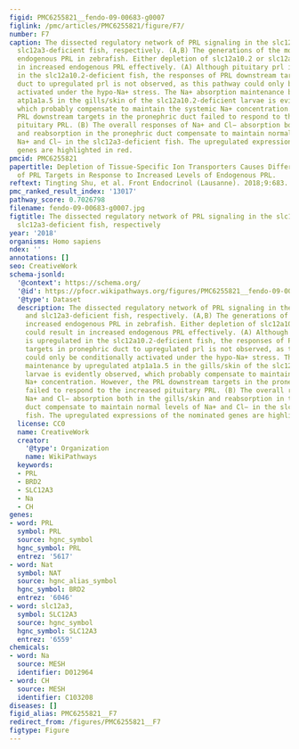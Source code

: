 ```yaml
---
figid: PMC6255821__fendo-09-00683-g0007
figlink: /pmc/articles/PMC6255821/figure/F7/
number: F7
caption: The dissected regulatory network of PRL signaling in the slc12a10.2- and
  slc12a3-deficient fish, respectively. (A,B) The generations of the model with increased
  endogenous PRL in zebrafish. Either depletion of slc12a10.2 or slc12a3 could result
  in increased endogenous PRL effectively. (A) Although pituitary prl is upregulated
  in the slc12a10.2-deficient fish, the responses of PRL downstream targets in pronephric
  duct to upregulated prl is not observed, as this pathway could only be conditionally
  activated under the hypo-Na+ stress. The Na+ absorption maintenance by upregulated
  atp1a1a.5 in the gills/skin of the slc12a10.2-deficient larvae is evidently observed,
  which probably compensate to maintain the systemic Na+ concentration. However, the
  PRL downstream targets in the pronephric duct failed to respond to the increased
  pituitary PRL. (B) The overall responses of Na+ and Cl− absorption both in the gills/skin
  and reabsorption in the pronephric duct compensate to maintain normal levels of
  Na+ and Cl− in the slc12a3-deficient fish. The upregulated expressions of the nominated
  genes are highlighted in red.
pmcid: PMC6255821
papertitle: Depletion of Tissue-Specific Ion Transporters Causes Differential Expression
  of PRL Targets in Response to Increased Levels of Endogenous PRL.
reftext: Tingting Shu, et al. Front Endocrinol (Lausanne). 2018;9:683.
pmc_ranked_result_index: '13017'
pathway_score: 0.7026798
filename: fendo-09-00683-g0007.jpg
figtitle: The dissected regulatory network of PRL signaling in the slc12a10.2- and
  slc12a3-deficient fish, respectively
year: '2018'
organisms: Homo sapiens
ndex: ''
annotations: []
seo: CreativeWork
schema-jsonld:
  '@context': https://schema.org/
  '@id': https://pfocr.wikipathways.org/figures/PMC6255821__fendo-09-00683-g0007.html
  '@type': Dataset
  description: The dissected regulatory network of PRL signaling in the slc12a10.2-
    and slc12a3-deficient fish, respectively. (A,B) The generations of the model with
    increased endogenous PRL in zebrafish. Either depletion of slc12a10.2 or slc12a3
    could result in increased endogenous PRL effectively. (A) Although pituitary prl
    is upregulated in the slc12a10.2-deficient fish, the responses of PRL downstream
    targets in pronephric duct to upregulated prl is not observed, as this pathway
    could only be conditionally activated under the hypo-Na+ stress. The Na+ absorption
    maintenance by upregulated atp1a1a.5 in the gills/skin of the slc12a10.2-deficient
    larvae is evidently observed, which probably compensate to maintain the systemic
    Na+ concentration. However, the PRL downstream targets in the pronephric duct
    failed to respond to the increased pituitary PRL. (B) The overall responses of
    Na+ and Cl− absorption both in the gills/skin and reabsorption in the pronephric
    duct compensate to maintain normal levels of Na+ and Cl− in the slc12a3-deficient
    fish. The upregulated expressions of the nominated genes are highlighted in red.
  license: CC0
  name: CreativeWork
  creator:
    '@type': Organization
    name: WikiPathways
  keywords:
  - PRL
  - BRD2
  - SLC12A3
  - Na
  - CH
genes:
- word: PRL
  symbol: PRL
  source: hgnc_symbol
  hgnc_symbol: PRL
  entrez: '5617'
- word: Nat
  symbol: NAT
  source: hgnc_alias_symbol
  hgnc_symbol: BRD2
  entrez: '6046'
- word: slc12a3,
  symbol: SLC12A3
  source: hgnc_symbol
  hgnc_symbol: SLC12A3
  entrez: '6559'
chemicals:
- word: Na
  source: MESH
  identifier: D012964
- word: CH
  source: MESH
  identifier: C103208
diseases: []
figid_alias: PMC6255821__F7
redirect_from: /figures/PMC6255821__F7
figtype: Figure
---
```

